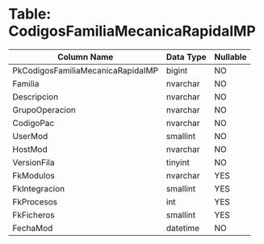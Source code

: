 # Table: CodigosFamiliaMecanicaRapidaIMP

| Column Name | Data Type | Nullable |
|-------------|-----------|----------|
| PkCodigosFamiliaMecanicaRapidaIMP | bigint | NO |
| Familia | nvarchar | NO |
| Descripcion | nvarchar | NO |
| GrupoOperacion | nvarchar | NO |
| CodigoPac | nvarchar | NO |
| UserMod | smallint | NO |
| HostMod | nvarchar | NO |
| VersionFila | tinyint | NO |
| FkModulos | nvarchar | YES |
| FkIntegracion | smallint | YES |
| FkProcesos | int | YES |
| FkFicheros | smallint | YES |
| FechaMod | datetime | NO |
